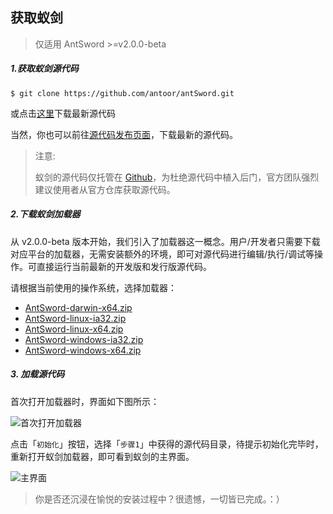 获取蚁剑
---

> 仅适用 AntSword >=v2.0.0-beta

##### 1.获取蚁剑源代码

```
$ git clone https://github.com/antoor/antSword.git
```

或点击[这里](https://github.com/antoor/antSword/archive/master.zip)下载最新源代码

当然，你也可以前往[源代码发布页面](https://github.com/antoor/antSword/releases)，下载最新的源代码。

> 注意:
>
> 蚁剑的源代码仅托管在 [Github](https://github.com/antoor/antSword)，为杜绝源代码中植入后门，官方团队强烈建议使用者从官方仓库获取源代码。

##### 2.下载蚁剑加载器

从 v2.0.0-beta 版本开始，我们引入了加载器这一概念。用户/开发者只需要下载对应平台的加载器，无需安装额外的环境，即可对源代码进行编辑/执行/调试等操作。可直接运行当前最新的开发版和发行版源代码。

请根据当前使用的操作系统，选择加载器：

* [AntSword-darwin-x64.zip]()
* [AntSword-linux-ia32.zip]()
* [AntSword-linux-x64.zip]()
* [AntSword-windows-ia32.zip]()
* [AntSword-windows-x64.zip]()

##### 3. 加载源代码

首次打开加载器时，界面如下图所示：

![首次打开加载器][img_get_antsword_1]

点击「`初始化`」按钮，选择「`步骤1`」中获得的源代码目录，待提示初始化完毕时，重新打开蚁剑加载器，即可看到蚁剑的主界面。

![主界面][img_get_antsword_2]

> 你是否还沉浸在愉悦的安装过程中？很遗憾，一切皆已完成。：）

[img_get_antsword_1]: http://7xtigg.com1.z0.glb.clouddn.com/doc/getting_started/get_antsword_1.jpg
[img_get_antsword_2]: http://7xtigg.com1.z0.glb.clouddn.com/doc/getting_started/get_antsword_2.jpg